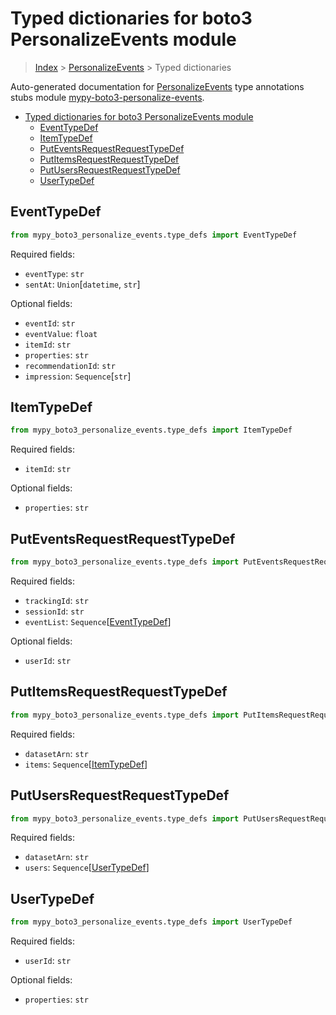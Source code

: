 <a id="typed-dictionaries-for-boto3-personalizeevents-module"></a>

# Typed dictionaries for boto3 PersonalizeEvents module

> [Index](../README.md) > [PersonalizeEvents](./README.md) > Typed dictionaries

Auto-generated documentation for
[PersonalizeEvents](https://boto3.amazonaws.com/v1/documentation/api/latest/reference/services/personalize-events.html#PersonalizeEvents)
type annotations stubs module
[mypy-boto3-personalize-events](https://pypi.org/project/mypy-boto3-personalize-events/).

- [Typed dictionaries for boto3 PersonalizeEvents module](#typed-dictionaries-for-boto3-personalizeevents-module)
  - [EventTypeDef](#eventtypedef)
  - [ItemTypeDef](#itemtypedef)
  - [PutEventsRequestRequestTypeDef](#puteventsrequestrequesttypedef)
  - [PutItemsRequestRequestTypeDef](#putitemsrequestrequesttypedef)
  - [PutUsersRequestRequestTypeDef](#putusersrequestrequesttypedef)
  - [UserTypeDef](#usertypedef)

<a id="eventtypedef"></a>

## EventTypeDef

```python
from mypy_boto3_personalize_events.type_defs import EventTypeDef
```

Required fields:

- `eventType`: `str`
- `sentAt`: `Union`\[`datetime`, `str`\]

Optional fields:

- `eventId`: `str`
- `eventValue`: `float`
- `itemId`: `str`
- `properties`: `str`
- `recommendationId`: `str`
- `impression`: `Sequence`\[`str`\]

<a id="itemtypedef"></a>

## ItemTypeDef

```python
from mypy_boto3_personalize_events.type_defs import ItemTypeDef
```

Required fields:

- `itemId`: `str`

Optional fields:

- `properties`: `str`

<a id="puteventsrequestrequesttypedef"></a>

## PutEventsRequestRequestTypeDef

```python
from mypy_boto3_personalize_events.type_defs import PutEventsRequestRequestTypeDef
```

Required fields:

- `trackingId`: `str`
- `sessionId`: `str`
- `eventList`: `Sequence`\[[EventTypeDef](./type_defs.md#eventtypedef)\]

Optional fields:

- `userId`: `str`

<a id="putitemsrequestrequesttypedef"></a>

## PutItemsRequestRequestTypeDef

```python
from mypy_boto3_personalize_events.type_defs import PutItemsRequestRequestTypeDef
```

Required fields:

- `datasetArn`: `str`
- `items`: `Sequence`\[[ItemTypeDef](./type_defs.md#itemtypedef)\]

<a id="putusersrequestrequesttypedef"></a>

## PutUsersRequestRequestTypeDef

```python
from mypy_boto3_personalize_events.type_defs import PutUsersRequestRequestTypeDef
```

Required fields:

- `datasetArn`: `str`
- `users`: `Sequence`\[[UserTypeDef](./type_defs.md#usertypedef)\]

<a id="usertypedef"></a>

## UserTypeDef

```python
from mypy_boto3_personalize_events.type_defs import UserTypeDef
```

Required fields:

- `userId`: `str`

Optional fields:

- `properties`: `str`
